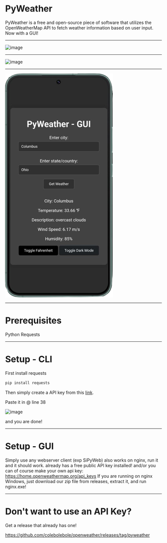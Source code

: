 # PyWeather
PyWeather is a free and open-source piece of software that utilizes the OpenWeatherMap API to fetch weather information based on user input.
Now with a GUI! 

---
![image](https://github.com/colebolebole/openweather/assets/88512222/44244110-3167-4f31-afb2-5c7e022eab1c)

---

![image](https://github.com/colebolebole/pyweather/assets/88512222/ff4a6020-4b6f-47da-894a-1451f0143c2a)

---

![image](mobile.png)

---
# Prerequisites  
Python
Requests

---
# Setup - CLI
First install requests

```python
pip install requests
```

Then simply create a API key from this [link](https://home.openweathermap.org/api_keys).

Paste it in @ line 38

![image](https://github.com/colebolebole/openweather/assets/88512222/16d9d12e-ebfe-4892-b5a0-73ee1049b436)

and you are done!

---

# Setup - GUI


Simply use any webserver client (exp SiPyWeb) also works on nginx, run it and it should work. already has a free public API key installed!
and/or you can of course make your own api key: https://home.openweathermap.org/api_keys
If you are running on nginx Windows, just download our zip file from releases, extract it, and run nginx.exe!

---

# Don't want to use an API Key?
Get a release that already has one!

https://github.com/colebolebole/openweather/releases/tag/pyweather

